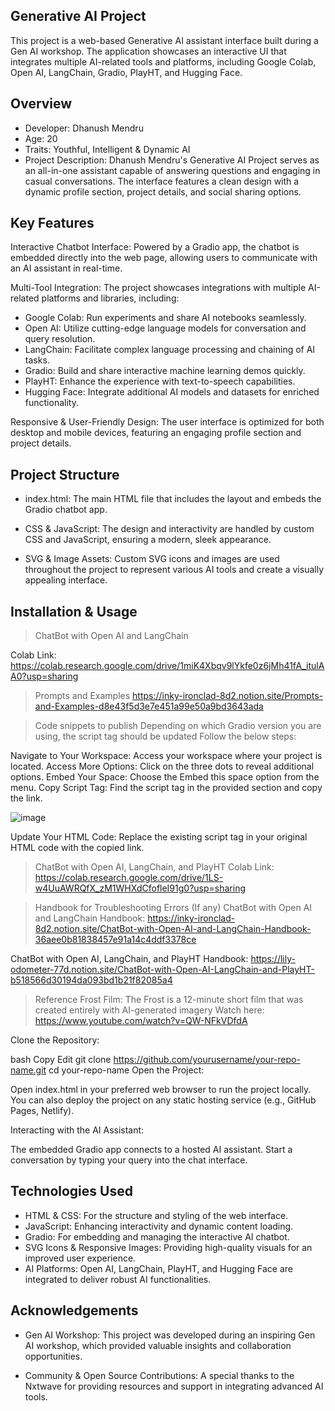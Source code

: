 Generative AI Project 
-----------------------------
This project is a web-based Generative AI assistant interface built during a Gen AI workshop. The application showcases an interactive UI that integrates multiple AI-related tools and platforms, including Google Colab, Open AI, LangChain, Gradio, PlayHT, and Hugging Face.


Overview
---------------------------------------------
- Developer: Dhanush Mendru
- Age: 20
- Traits: Youthful, Intelligent & Dynamic AI
- Project Description:
Dhanush Mendru's Generative AI Project serves as an all-in-one assistant capable of answering questions and engaging in casual conversations. The interface features a clean design with a dynamic profile section, project details, and social sharing options.


Key Features
---------------------------------
Interactive Chatbot Interface:
Powered by a Gradio app, the chatbot is embedded directly into the web page, allowing users to communicate with an AI assistant in real-time.

Multi-Tool Integration:
The project showcases integrations with multiple AI-related platforms and libraries, including:

- Google Colab: Run experiments and share AI notebooks seamlessly.
- Open AI: Utilize cutting-edge language models for conversation and query resolution.
- LangChain: Facilitate complex language processing and chaining of AI tasks.
- Gradio: Build and share interactive machine learning demos quickly.
- PlayHT: Enhance the experience with text-to-speech capabilities.
- Hugging Face: Integrate additional AI models and datasets for enriched functionality.

Responsive & User-Friendly Design:
The user interface is optimized for both desktop and mobile devices, featuring an engaging profile section and project details.


Project Structure
--------------------
- index.html:
The main HTML file that includes the layout and embeds the Gradio chatbot app.

- CSS & JavaScript:
The design and interactivity are handled by custom CSS and JavaScript, ensuring a modern, sleek appearance.

- SVG & Image Assets:
Custom SVG icons and images are used throughout the project to represent various AI tools and create a visually appealing interface.


Installation & Usage
--------------------
> ChatBot with Open AI and LangChain

Colab Link: https://colab.research.google.com/drive/1miK4Xbqv9lYkfe0z6jMh41fA_itulAA0?usp=sharing


> Prompts and Examples
https://inky-ironclad-8d2.notion.site/Prompts-and-Examples-d8e43f5d3e7e451a99e50a9bd3643ada

> Code snippets to publish
Depending on which Gradio version you are using, the script tag should be updated
Follow the below steps:

Navigate to Your Workspace: Access your workspace where your project is located.
Access More Options: Click on the three dots to reveal additional options.
Embed Your Space: Choose the Embed this space option from the menu.
Copy Script Tag: Find the script tag in the provided section and copy the link.

![image](https://github.com/user-attachments/assets/bf2dd5e3-01d7-43af-bb85-1282fe71208c)


Update Your HTML Code: Replace the existing script tag in your original HTML code with the copied link.


> ChatBot with Open AI, LangChain, and PlayHT
Colab Link:
https://colab.research.google.com/drive/1LS-w4UuAWRQfX_zM1WHXdCfofleI91g0?usp=sharing

> Handbook for Troubleshooting Errors (If any)
ChatBot with Open AI and LangChain Handbook:
https://inky-ironclad-8d2.notion.site/ChatBot-with-Open-AI-and-LangChain-Handbook-36aee0b81838457e91a14c4ddf3378ce

ChatBot with Open AI, LangChain, and PlayHT Handbook:
https://lily-odometer-77d.notion.site/ChatBot-with-Open-AI-LangChain-and-PlayHT-b518566d30194da093bd1b21f82085a4

> Reference
Frost Film: The Frost is a 12-minute short film that was created entirely with AI-generated imagery
Watch here: https://www.youtube.com/watch?v=QW-NFkVDfdA


Clone the Repository:

bash
Copy
Edit
git clone https://github.com/yourusername/your-repo-name.git
cd your-repo-name
Open the Project:

Open index.html in your preferred web browser to run the project locally. You can also deploy the project on any static hosting service (e.g., GitHub Pages, Netlify).

Interacting with the AI Assistant:

The embedded Gradio app connects to a hosted AI assistant. Start a conversation by typing your query into the chat interface.


Technologies Used
------------------
- HTML & CSS: For the structure and styling of the web interface.
- JavaScript: Enhancing interactivity and dynamic content loading.
- Gradio: For embedding and managing the interactive AI chatbot.
- SVG Icons & Responsive Images: Providing high-quality visuals for an improved user experience.
- AI Platforms:
Open AI, LangChain, PlayHT, and Hugging Face are integrated to deliver robust AI functionalities.


Acknowledgements
------------------------
- Gen AI Workshop:
This project was developed during an inspiring Gen AI workshop, which provided valuable insights and collaboration opportunities.

- Community & Open Source Contributions:
A special thanks to the Nxtwave for providing resources and support in integrating advanced AI tools.
